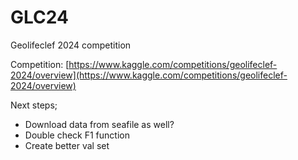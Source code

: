# GLC24
Geolifeclef 2024 competition

Competition: [https://www.kaggle.com/competitions/geolifeclef-2024/overview](https://www.kaggle.com/competitions/geolifeclef-2024/overview)

Next steps;
- Download data from seafile as well?
- Double check F1 function
- Create better val set
